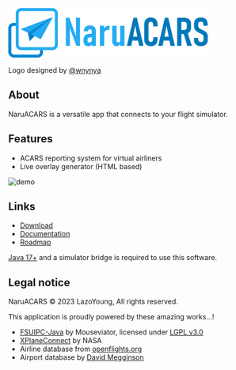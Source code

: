 
<img width="403" alt="banner" src="logo.png">

Logo designed by [@wnynya](https://github.com/wnynya)

## About
NaruACARS is a versatile app that connects to your flight simulator.

## Features
- ACARS reporting system for virtual airliners
- Live overlay generator (HTML based)

<img width="500" alt="demo" src="demo.gif">

## Links
- [Download](https://github.com/LazoYoung/SimOverlayNG/releases)
- [Documentation](https://github.com/LazoYoung/SimOverlayNG/wiki)
- [Roadmap](https://github.com/LazoYoung/SimOverlayNG/wiki/Roadmap)

[Java 17+](https://www.oracle.com/java/technologies/downloads/) and a simulator bridge is required to use this software.

## Legal notice
NaruACARS &#169; 2023 LazoYoung, All rights reserved.

This application is proudly powered by these amazing works...!

- [FSUIPC-Java](https://github.com/Mouseviator/FSUIPC-Java) by Mouseviator, licensed under [LGPL v3.0](https://github.com/Mouseviator/FSUIPC-Java/blob/master/LICENSE.txt)
- [XPlaneConnect](https://github.com/nasa/XPlaneConnect) by NASA
- Airline database from [openflights.org](https://github.com/jpatokal/openflights/blob/master/data/LICENSE)
- Airport database by [David Megginson](https://github.com/davidmegginson/ourairports-data)
